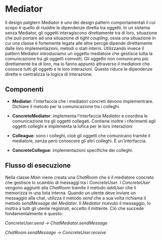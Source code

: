 # Mediator

Il design patgtern Mediator è uno dei design pattern comportamentali il cui scopo è quello di riuddre le dipendenze diretta tra oggetti.
In un sistema senza Mediator, gli oggetti interagiscono direttamente tra di loro, situazione che può portare ad una situazione di _tight coupling_, ossia una situazione in cui una classe è fortemente legata alle altre percgè dipende direttamente dalle loro implementazioni, metodi o stati interni. 
Utilizzando invece il pattern Mediator introduciamo un oggetto mediatore che gestisce tutta la comunicazione tra gli oggetti coinvolti. Gli oggetto non comunicano più direttamente tra di loro, ma lo fanno appunto attraverso il mediatore che conosce tutti gli oggetti e le loro interazioni. Questo riduce le dipendenze dirette e centralizza la logica di interazione.

## Componenti
- **Mediator**: l'interfaccia che i mediatori concreti devono implementrare. Dichiare il metodo per la comunicazione tra i colleghi

- **ConcreteMediator**: implementa l'interfaccia _Mediator_ e coordina le comunicazione tra gli oggetti collegati. Contiene inoltre i riferimenti agli oggetti colleghi e implementa la lofica per le loro interazioni

- **Colleague**: sono i colleghi, cioè gli oggetti che comunicano tramite il mediatore, senza però conoscere gli altri colleghi. È un'interfaccia.

- **ConcreteCollegue**: implementazioni specifiche dei colleghi.

## Flusso di esecuzione
Nella classe _Main_ viene creata una _ChatRoom_ che è il mediatore concreto che gestisce lo scambio di messaggi tra i _ConcreteUser_. I _ConcreteUser_ vengono aggiunti alla _ChatRoom_ tramite il metodo _addUser_ che li memorizza in una lista interna.
Quando un utente deve inviare un messaggio alla chat, utilizza il metodo _send_ che a sua volta richiama il metodo _sendMessage_ del _Mediator_. Il _Mediator_ ricevuto il messaggio, lo inoltra a tutti gli utente registrati, eccetto il mittente. 
Ciò che succede fondamentalmente è questo:

_ConcreteUser.send → ChatMediator.sendMessage_

_ChatRoom.sendMessage → ConcreteUser.receive_



